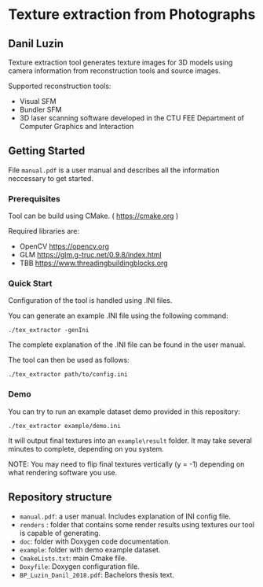 # Texture extraction from Photographs
## Danil Luzin

Texture extraction tool generates texture images for 3D models using camera information from reconstruction tools and source images.

Supported reconstruction tools:
- Visual SFM
- Bundler SFM
- 3D laser scanning software developed in the CTU FEE Department of Computer Graphics and Interaction


## Getting Started

File `manual.pdf` is a user manual and describes all the information neccessary to get started.

### Prerequisites

Tool can be build using CMake. ( https://cmake.org )

Required libraries are:
- OpenCV https://opencv.org
- GLM https://glm.g-truc.net/0.9.8/index.html
- TBB https://www.threadingbuildingblocks.org

### Quick Start

Configuration of the tool is handled using .INI files.

You can generate an example .INI file using the following command:
```
./tex_extractor -genIni
```
The complete explanation of the .INI file can be found in the user manual.

The tool can then be used as follows:
```
./tex_extractor path/to/config.ini
```

### Demo
You can try to run an example dataset demo provided in this repository:
```
./tex_extractor example/demo.ini
```
It will output final textures into an `example\result` folder. It may take several minutes to complete, depending on you system.


NOTE: You may need to flip final textures vertically (y = -1) depending on what rendering software you use.

## Repository structure
- `manual.pdf`: a user manual. Includes explanation of INI config file.
- `renders` : folder that contains some render results using textures our tool is capable of generating.
- `doc`: folder with Doxygen code documentation.
- `example`: folder with demo example dataset.
- `CmakeLists.txt`: main Cmake file.
- `Doxyfile`: Doxygen configuration file.
- `BP_Luzin_Danil_2018.pdf`: Bachelors thesis text.
